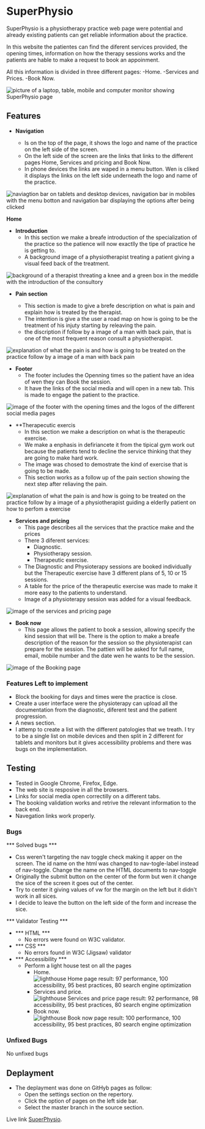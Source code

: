 # SuperPhysio

SuperPhysio is a physiotherapy practice web page were potential and already existing patients can get reliable information about the practice.

In this website the patientes can find the diferent services provided, the opening times, information on how the therapy sessions works and the patients are hable to make a request to book an appoinment.

All this information is divided in three different pages:
-Home.
-Services and Prices.
-Book Now.



![picture of a laptop, table, mobile and computer monitor showing SuperPhysio page](/assets/images/responsive.jpg)


## Features

- **Navigation**

    - Is on the top of the page, it shows the logo and name of the practice on the left side of the screen.
    - On the left side of the screen are the links that links to the different pages Home, Services and pricing and Book Now.
    - In phone devices the links are waped in a menu button. Wen is cliked it displays the links on the left side underneath the logo and name of the practice.



![naviagtion bar on tablets and desktop devices, navigation bar in mobiles with the menu botton and navigation bar displaying the options after being clicked](/assets/images/navigation.jpg) 


**Home**

- **Introduction**
    - In this section we make a breafe introduction of the specialization of the practice so the patience will now exactlly the tipe of practice he is getting to.
    - A background image of a physiotherapist treating a patient giving a visual feed back of the treatment.



![background of a therapist threating a knee and a green box in the meddle with the introduction of the consultory](/assets/images/introduction.jpg)


- **Pain section**

    - This section is made to give a brefe description on what is pain and explain how is treated by the therapist.
    - The intention is give a the user a road map on how is going to be the treatment of his injuty starting by releaving the pain.
    - the discription if follow by a image of a man with back pain, that is one of the most frequent reason consult a physiotherapist.


![explanation of what the pain is and how is going to be treated on the practice follow by a image of a man with back pain](/assets/images/pain-section.jpg)


- **Footer**
    - The footer includes the Openning times so the patient have an idea of wen they can Book the session.
    - It have the links of the social media and will open in a new tab. This is made to engage the patient to the practice.

![image of the footer with the opening times and the logos of the different social media pages](/assets/images/footer.jpg)


- **Therapecutic exercis
    - In this section we make a description on what is the therapeutic exercise.
    - We make a enphasis in defiriancete it from the tipical gym work out because the patients tend to decline the service thinking that they are going to make hard work.
    - The image was chosed to demostrate the kind of exercise that is going to be made.
    - This section works as a follow up of the pain section showing the next step after reliaving the pain.


![explanation of what the pain is and how is going to be treated on the practice follow by a image of a physiotherapist guiding a elderlly patient on how to perfom a exercise](/assets/images/texercise.jpg)


- **Services and pricing**
    - This page describes all the services that the practice make and the prices
    - There 3 diferent services:
        - Diagnostic.
        - Physiotherapy session.
        - Therapeutic exercise.
    - The Diagnostic and Physioterapy sessions are booked individually but the Therapeutic exercise have 3 different plans of 5, 10 or 15 sessions.
    - A table for the price of the therapeutic exercise was made to make it more easy to the patients to understand.
    - Image of a physioterapy session was added for a visual feedback.


![image of the services and pricing page](/assets/images/services-and-pricing.jpg)


- **Book now**
    - This page allows the patient to book a session, allowing specify the kind session that will be. There is the option to make a breafe description of the reason for the session so the physioterapist can prepare for the session. The pattien will be asked for full name, email, mobile number and the date wen he wants to be the session.


![image of the Booking page](/assets/images/booking-page.png)


### Features Left to implement ###
- Block the booking for days and times were the practice is close.
- Create a user interface were the physioterapy can upload all the documentation from the diagnostic, diferent test and the patient progression.
- A news section.
- I attemp to create a list with the different patologies that we treath. I try to be a single list on mobile devices and then split in 2 different for tablets and monitors but it gives accessibility problems and there was bugs on the implementation.


## Testing ##
- Tested in Google Chrome, Firefox, Edge.
- The web site is resposive in all the browsers.
- Links for social media open correctilly on a different tabs.
- The booking validation works and retrive the relevant information to the back end.
- Navegation links work properly.

### Bugs ###

*** Solved bugs ***
- Css weren't targeting the nav toggle check making it apper on the screen. The id name on the html was changed to nav-togle-label instead of nav-toggle. Change the name on the HTML documents to nav-toggle
- Originally the submit button on the center of the form but wen it change the sice of the screen it goes out of the center.
- Try to center it giving values of vw for the margin on the left but it didn't work in all sices.
- I decide to leave the button on the left side of the form and increase the sice.

*** Validator Testing ***
- *** HTML ***
    - No errors were found on W3C validator.
- *** CSS ***
    - No errors found in W3C (Jigsaw) validator
- *** Accessibility ***
    - Perform a light house test on all the pages
        - Home.
        ![lighthouse Home page result: 97 performance, 100 accessibility, 95 best practices, 80 search engine optimization](/assets/images/lighthouse-home.jpg)
        - Services and price.
        ![lighthouse Services and price page result: 92 performance, 98 accessibility, 95 best practices, 80 search engine optimization](/assets/images/lighthouse-services-and-prices.jpg)
        - Book now.
        ![lighthouse Book now page result: 100 performance, 100 accessibility, 95 best practices, 80 search engine optimization](/assets/images/lighthouse-book-now.jpg)

### Unfixed Bugs ###

No unfixed bugs

## Deplayment ##
- The deplayment was done on GitHyb pages as follow:
    - Open the settings section on the repertory.
    - Click the option of pages on the left side bar.
    - Select the master branch in the source section.

Live link [SuoerPhysio](https://luisg882.github.io/Super-Physio-main/index.html).
